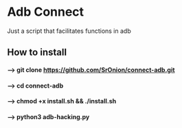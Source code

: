 # Adb Connect
Just a script that facilitates functions in adb

## How to install

#### --> git clone https://github.com/SrOnion/connect-adb.git
#### --> cd connect-adb
#### --> chmod +x install.sh && ./install.sh
#### --> python3 adb-hacking.py
